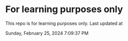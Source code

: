 # For learning purposes only
This repo is for learning purposes only.
Last updated at

Sunday, February 25, 2024 7:09:37 PM

